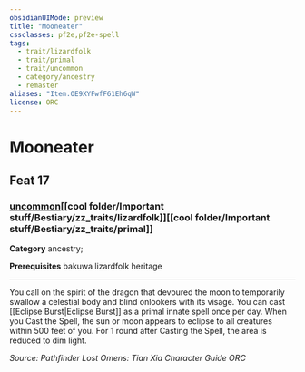 ```yaml
---
obsidianUIMode: preview
title: "Mooneater"
cssclasses: pf2e,pf2e-spell
tags:
  - trait/lizardfolk
  - trait/primal
  - trait/uncommon
  - category/ancestry
  - remaster
aliases: "Item.OE9XYFwfF61Eh6qW"
license: ORC
---
```

# Mooneater
## Feat 17
### [uncommon](cool%20folder/Important%20stuff/Bestiary/zz_traits/uncommon.md "Uncommon Rarity Trait")[[cool folder/Important stuff/Bestiary/zz_traits/lizardfolk]][[cool folder/Important stuff/Bestiary/zz_traits/primal]]

**Category** ancestry; 



**Prerequisites** bakuwa lizardfolk heritage
* * *
You call on the spirit of the dragon that devoured the moon to temporarily swallow a celestial body and blind onlookers with its visage. You can cast [[Eclipse Burst|Eclipse Burst]] as a primal innate spell once per day. When you Cast the Spell, the sun or moon appears to eclipse to all creatures within 500 feet of you. For 1 round after Casting the Spell, the area is reduced to dim light.

*Source: Pathfinder Lost Omens: Tian Xia Character Guide*
*ORC*